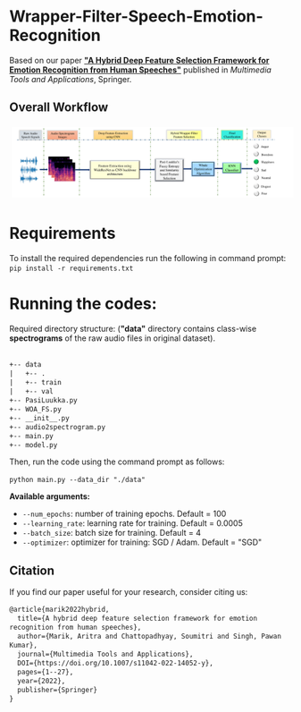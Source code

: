# Wrapper-Filter-Speech-Emotion-Recognition
Based on our paper [**"A Hybrid Deep Feature Selection Framework for Emotion Recognition from Human Speeches"**](https://link.springer.com/article/10.1007/s11042-022-14052-y) published in _Multimedia Tools and Applications_, Springer.

## Overall Workflow
<img src="./full_method.png" style="margin: 5px;">

# Requirements
To install the required dependencies run the following in command prompt:
`pip install -r requirements.txt`

# Running the codes:
Required directory structure: (**"data"** directory contains class-wise **spectrograms** of the raw audio files in original dataset).

```

+-- data
|   +-- .
|   +-- train
|   +-- val
+-- PasiLuukka.py
+-- WOA_FS.py
+-- __init__.py
+-- audio2spectrogram.py
+-- main.py
+-- model.py

```
Then, run the code using the command prompt as follows:

`python main.py --data_dir "./data"`

**Available arguments:**
- `--num_epochs`: number of training epochs. Default = 100
- `--learning_rate`: learning rate for training. Default = 0.0005
- `--batch_size`: batch size for training. Default = 4
- `--optimizer`: optimizer for training: SGD / Adam. Default = "SGD"

## Citation
If you find our paper useful for your research, consider citing us:
```
@article{marik2022hybrid,
  title={A hybrid deep feature selection framework for emotion recognition from human speeches},
  author={Marik, Aritra and Chattopadhyay, Soumitri and Singh, Pawan Kumar},
  journal={Multimedia Tools and Applications},
  DOI={https://doi.org/10.1007/s11042-022-14052-y},
  pages={1--27},
  year={2022},
  publisher={Springer}
}
```
